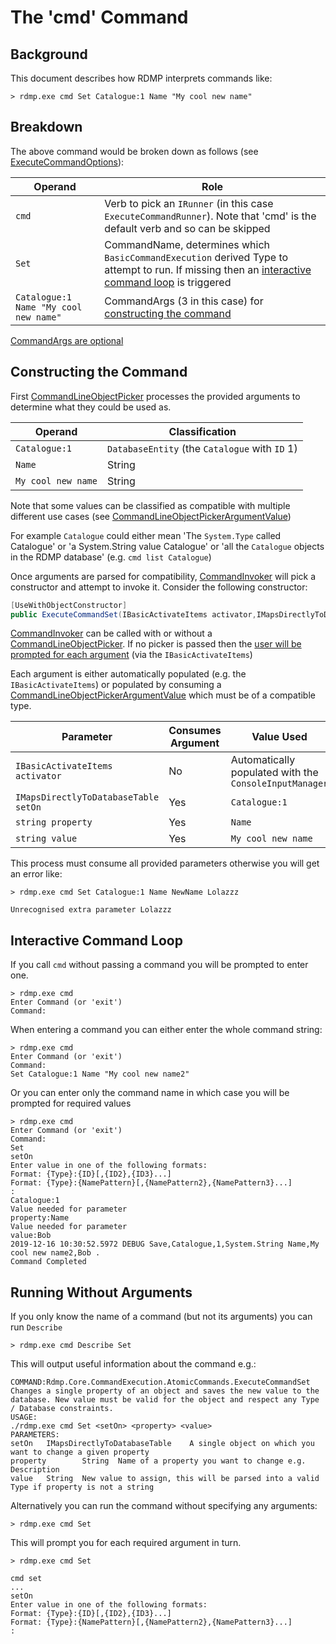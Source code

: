 # The 'cmd' Command

## Background

This document describes how RDMP interprets commands like:

```
> rdmp.exe cmd Set Catalogue:1 Name "My cool new name"
```

## Breakdown

The above command would be broken down as follows (see [ExecuteCommandOptions]):

| Operand | Role |
| ------------- | ------------- |
| `cmd` | Verb to pick an `IRunner` (in this case `ExecuteCommandRunner`).  Note that 'cmd' is the default verb and so can be skipped|
| `Set` | CommandName, determines which `BasicCommandExecution` derived Type to attempt to run.  If missing then an [interactive command loop] is triggered|
| `Catalogue:1 Name "My cool new name"`  | CommandArgs (3 in this case) for [constructing the command]|

[CommandArgs are optional](#running-without-arguments)
 
## Constructing the Command

First [CommandLineObjectPicker] processes the provided arguments to determine what they could be used as.

| Operand | Classification |
| ------------- | ------------- |
| `Catalogue:1` | `DatabaseEntity` (the `Catalogue` with `ID` 1) |
| `Name` | String|
| `My cool new name`  | String |
 
Note that some values can be classified as compatible with multiple different use cases (see [CommandLineObjectPickerArgumentValue])

For example `Catalogue` could either mean 'The `System.Type` called Catalogue' or 'a System.String value Catalogue' or 'all the `Catalogue` objects in the RDMP database' (e.g. `cmd list Catalogue`)

Once arguments are parsed for compatibility, [CommandInvoker] will pick a constructor and attempt to invoke it.  Consider the following constructor:

```csharp
[UseWithObjectConstructor]
public ExecuteCommandSet(IBasicActivateItems activator,IMapsDirectlyToDatabaseTable setOn,string property, string value):base(activator)
```

[CommandInvoker] can be called with or without a [CommandLineObjectPicker].  If no picker is passed then the [user will be prompted for each argument](#running-without-arguments) (via the `IBasicActivateItems`)

Each argument is either automatically populated (e.g. the `IBasicActivateItems`) or populated by consuming a [CommandLineObjectPickerArgumentValue] which must be of a compatible type.

| Parameter | Consumes Argument | Value Used|
| ------------- | ------------- |------------- |
| `IBasicActivateItems activator` | No | Automatically populated with the `ConsoleInputManager` |
| `IMapsDirectlyToDatabaseTable setOn` | Yes | `Catalogue:1`|
| `string property`  | Yes | `Name`|
| `string value`  | Yes | `My cool new name` |

This process must consume all provided parameters otherwise you will get an error like:

```
> rdmp.exe cmd Set Catalogue:1 Name NewName Lolazzz

Unrecognised extra parameter Lolazzz
```


## Interactive Command Loop

If you call `cmd` without passing a command you will be prompted to enter one.

```
> rdmp.exe cmd
Enter Command (or 'exit')
Command:
```

When entering a command you can either enter the whole command string:

```
> rdmp.exe cmd
Enter Command (or 'exit')
Command:
Set Catalogue:1 Name "My cool new name2"
```

Or you can enter only the command name in which case you will be prompted for required values

```
> rdmp.exe cmd
Enter Command (or 'exit')
Command:
Set
setOn
Enter value in one of the following formats:
Format: {Type}:{ID}[,{ID2},{ID3}...]
Format: {Type}:{NamePattern}[,{NamePattern2},{NamePattern3}...]
:
Catalogue:1
Value needed for parameter
property:Name
Value needed for parameter
value:Bob
2019-12-16 10:30:52.5972 DEBUG Save,Catalogue,1,System.String Name,My cool new name2,Bob .
Command Completed
```

## Running Without Arguments

If you only know the name of a command (but not its arguments) you can run `Describe`

```
> rdmp.exe cmd Describe Set
```

This will output useful information about the command e.g.:

```
COMMAND:Rdmp.Core.CommandExecution.AtomicCommands.ExecuteCommandSet
Changes a single property of an object and saves the new value to the database. New value must be valid for the object and respect any Type / Database constraints.
USAGE:
./rdmp.exe cmd Set <setOn> <property> <value>
PARAMETERS:
setOn   IMapsDirectlyToDatabaseTable    A single object on which you want to change a given property
property        String  Name of a property you want to change e.g. Description
value   String  New value to assign, this will be parsed into a valid Type if property is not a string
```

Alternatively you can run the command without specifying any arguments:

```
> rdmp.exe cmd Set
```

This will prompt you for each required argument in turn.

```
> rdmp.exe cmd Set

cmd set
...
setOn
Enter value in one of the following formats:
Format: {Type}:{ID}[,{ID2},{ID3}...]
Format: {Type}:{NamePattern}[,{NamePattern2},{NamePattern3}...]
:
```


[ExecuteCommandOptions]: ../Options/ExecuteCommandOptions.cs
[CommandLineObjectPicker]: ../Interactive/Picking/CommandLineObjectPicker.cs
[CommandLineObjectPickerArgumentValue]: ../Interactive/Picking/CommandLineObjectPickerArgumentValue.cs
[CommandInvoker]: ../../CommandExecution/CommandInvoker.cs
[interactive command loop]: #interactive-command-loop
[constructing the command]: #constructing-the-command

[Catalogue]: ../../../Documentation/CodeTutorials/Glossary.md#Catalogue

